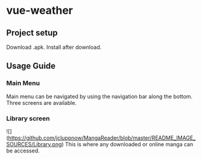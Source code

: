 # vue-weather

## Project setup
Download .apk.
Install after download.


## Usage Guide
### Main Menu
Main menu can be navigated by using the navigation bar along the bottom.
Three screens are available.

### Library screen
![] (https://github.com/jcluppnow/MangaReader/blob/master/README_IMAGE_SOURCES/Library.png)
This is where any downloaded or online manga can be accessed.
